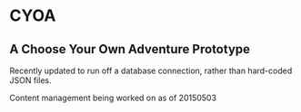 # CYOA
<h2>A Choose Your Own Adventure Prototype</h2>

<p>Recently updated to run off a database connection, rather than hard-coded JSON files.</p>
<p>Content management being worked on as of 20150503</p>
